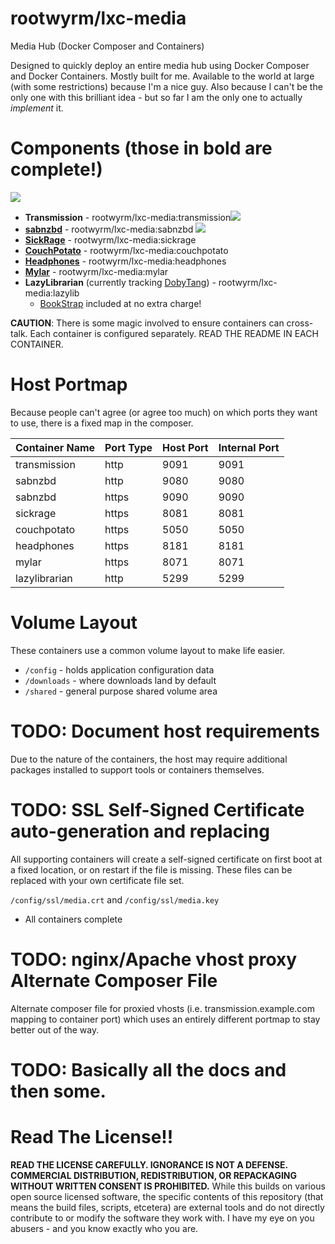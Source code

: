# rootwyrm/lxc-media
Media Hub (Docker Composer and Containers)

Designed to quickly deploy an entire media hub using Docker Composer and Docker Containers. Mostly built for me. Available to the world at large (with some restrictions) because I'm a nice guy. Also because I can't be the only one with this brilliant idea - but so far I am the only one to actually *implement* it.

# Components (those in bold are complete!)
[![](https://badge.imagelayers.io/rootwyrm/lxc-media:base.svg)](https://imagelayers.io/?images=rootwyrm/lxc-media:base 'Get your own badge on imagelayers.io')
* **Transmission** - rootwyrm/lxc-media:transmission[![](https://badge.imagelayers.io/rootwyrm/lxc-media:transmission.svg)](https://imagelayers.io/?images=rootwyrm/lxc-media:transmission 'Get your own badge on imagelayers.io')
* **[sabnzbd]** - rootwyrm/lxc-media:sabnzbd [![](https://badge.imagelayers.io/rootwyrm/lxc-media:sabnzbd.svg)](https://imagelayers.io/?images=rootwyrm/lxc-media:sabnzbd 'Get your own badge on imagelayers.io')
* **[SickRage]** - rootwyrm/lxc-media:sickrage
* **[CouchPotato]** - rootwyrm/lxc-media:couchpotato
* **[Headphones]** - rootwyrm/lxc-media:headphones
* **[Mylar]** - rootwyrm/lxc-media:mylar
* **LazyLibrarian** (currently tracking [DobyTang]) - rootwyrm/lxc-media:lazylib
  * [BookStrap] included at no extra charge!

**CAUTION**: There is some magic involved to ensure containers can cross-talk. Each container is configured separately. READ THE README IN EACH CONTAINER.

# Host Portmap
Because people can't agree (or agree too much) on which ports they want to use, there is a fixed map in the composer.

| Container Name 	| Port Type 	| Host Port 	| Internal Port 	|
|----------------	|-----------	|-----------	|---------------	|
| transmission   	| http      	| 9091      	| 9091          	|
| sabnzbd        	| http      	| 9080      	| 9080          	|
| sabnzbd        	| https     	| 9090      	| 9090          	|
| sickrage       	| https     	| 8081      	| 8081          	|
| couchpotato    	| https     	| 5050      	| 5050          	|
| headphones     	| https      	| 8181      	| 8181          	|
| mylar          	| https      	| 8071      	| 8071          	|
| lazylibrarian  	| http	     	| 5299			| 5299				|

# Volume Layout
These containers use a common volume layout to make life easier.
* `/config` - holds application configuration data
* `/downloads` - where downloads land by default
* `/shared` - general purpose shared volume area

# TODO: Document host requirements
Due to the nature of the containers, the host may require additional packages installed to support tools or containers themselves.

# TODO: SSL Self-Signed Certificate auto-generation and replacing
All supporting containers will create a self-signed certificate on first boot at a fixed location, or on restart if the file is missing. These files can be replaced with your own certificate file set.

`/config/ssl/media.crt` and `/config/ssl/media.key`
* All containers complete

# TODO: nginx/Apache vhost proxy Alternate Composer File
Alternate composer file for proxied vhosts (i.e. transmission.example.com mapping to container port) which uses an entirely different portmap to stay better out of the way.

# TODO: Basically all the docs and then some.

# Read The License!!
**READ THE LICENSE CAREFULLY. IGNORANCE IS NOT A DEFENSE. COMMERCIAL DISTRIBUTION, REDISTRIBUTION, OR REPACKAGING WITHOUT WRITTEN CONSENT IS PROHIBITED.** While this builds on various open source licensed software, the specific contents of this repository (that means the build files, scripts, etcetera) are external tools and do not directly contribute to or modify the software they work with. I have my eye on you abusers - and you know exactly who you are. 

[sabnzbd]:https://github.com/sabnzbd/sabnzbd
[SickRage]:https://github.com/SickRage/SickRage
[CouchPotato]:https://github.com/RuudBurger/CouchPotatoServer
[Headphones]:https://github.com/rembo10/headphones
[Mylar]:https://github.com/evilhero/mylar
[DobyTang]:https://github.com/DobyTang/LazyLibrarian
[BookStrap]:https://github.com/warlord0/lazylibrarian.bookstrap
